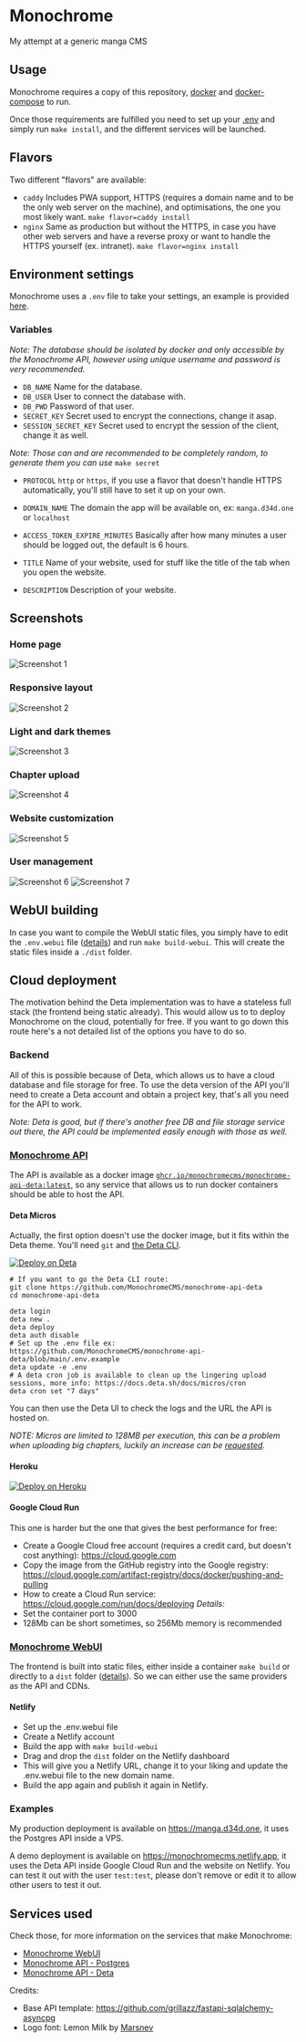 # Monochrome
 My attempt at a generic manga CMS

## Usage
Monochrome requires a copy of this repository, [docker](https://docs.docker.com/engine/install/) 
and [docker-compose](https://docs.docker.com/compose/install/) to run.

Once those requirements are fulfilled you need to set up your [.env](#environment-settings) and simply run 
`make install`, and the different services will be launched.

## Flavors
Two different "flavors" are available:
* `caddy` Includes PWA support, HTTPS (requires a domain name and to be the only web server on the machine),
  and optimisations, the one you most likely want. `make flavor=caddy install`
* `nginx` Same as production but without the HTTPS, in case you have other web servers and
  have a reverse proxy or want to handle the HTTPS yourself (ex. intranet). `make flavor=nginx install`

## Environment settings
Monochrome uses a `.env` file to take your settings,
an example is provided [here](.env.example).

### Variables
*Note: The database should be isolated by docker and only accessible by the Monochrome API, however using 
unique username and password is very recommended.*

* `DB_NAME` Name for the database.
* `DB_USER` User to connect the database with.
* `DB_PWD` Password of that user.
* `SECRET_KEY` Secret used to encrypt the connections, change it asap.
* `SESSION_SECRET_KEY` Secret used to encrypt the session of the client, change it as well.

*Note: Those can and are recommended to be completely random, to generate them you can use* `make secret`

* `PROTOCOL` `http` or `https`, if you use a flavor that doesn't handle HTTPS automatically, you'll still have to set it up on your own.
* `DOMAIN_NAME` The domain the app will be available on, ex: `manga.d34d.one` or `localhost`

* `ACCESS_TOKEN_EXPIRE_MINUTES` Basically after how many minutes a user should be logged out, the default is 6 hours.

* `TITLE` Name of your website, used for stuff like the title of the tab when you open the website.
* `DESCRIPTION` Description of your website.

## Screenshots
### Home page
![Screenshot 1](.github/assets/monochrome_1.png)
### Responsive layout
![Screenshot 2](.github/assets/monochrome_2.png)
### Light and dark themes
![Screenshot 3](.github/assets/monochrome_3.png)
### Chapter upload
![Screenshot 4](.github/assets/monochrome_4.png)
### Website customization
![Screenshot 5](.github/assets/monochrome_5.png)
### User management
![Screenshot 6](.github/assets/monochrome_6.png)
![Screenshot 7](.github/assets/monochrome_7.png)

## WebUI building
In case you want to compile the WebUI static files, you simply have to edit the `.env.webui` file ([details](https://github.com/MonochromeCMS/monochrome-webui#environment-variables)) and run `make build-webui`. This will create the static files inside a `./dist` folder.

## Cloud deployment
The motivation behind the Deta implementation was to have a stateless full stack (the frontend being static already). This would allow us to to deploy Monochrome on the cloud, potentially for free. If you want to go down this route here's a not detailed list of the options you have to do so.
### Backend
All of this is possible because of Deta, which allows us to have a cloud database and file storage for free. To use the deta version of the API you'll need to create a Deta account and obtain a project key, that's all you need for the API to work.

*Note: Deta is good, but if there's another free DB and file storage service out there, the API could be implemented easily enough with those as well.*
### [Monochrome API](https://github.com/MonochromeCMS/monochrome-api-deta)
The API is available as a docker image [`ghcr.io/monochromecms/monochrome-api-deta:latest`](https://github.com/MonochromeCMS/monochrome-api-deta/pkgs/container/monochrome-api-deta), so any service that allows us to run docker containers should be able to host the API.
#### Deta Micros
Actually, the first option doesn't use the docker image, but it fits within the Deta theme. You'll need `git` and [the Deta CLI](https://docs.deta.sh/docs/cli/install).

[![Deploy on Deta](https://button.deta.dev/1/svg)](https://go.deta.dev/deploy?repo=https://github.com/MonochromeCMS/monochrome-api-deta)
```
# If you want to go the Deta CLI route:
git clone https://github.com/MonochromeCMS/monochrome-api-deta
cd monochrome-api-deta

deta login
deta new .
deta deploy
deta auth disable
# Set up the .env file ex: https://github.com/MonochromeCMS/monochrome-api-deta/blob/main/.env.example
deta update -e .env
# A deta cron job is available to clean up the lingering upload sessions, more info: https://docs.deta.sh/docs/micros/cron
deta cron set "7 days"
```
You can then use the Deta UI to check the logs and the URL the API is hosted on.

*NOTE: Micros are limited to 128MB per execution, this can be a problem when uploading big chapters,
luckily an increase can be [requested](https://form.deta.dev/memory).*
#### Heroku
[![Deploy on Heroku](https://www.herokucdn.com/deploy/button.svg)](https://heroku.com/deploy?template=https://github.com/MonochromeCMS/monochrome-api-deta)
#### Google Cloud Run
This one is harder but the one that gives the best performance for free:
- Create a Google Cloud free account (requires a credit card, but doesn't cost anything): https://cloud.google.com
- Copy the image from the GitHub registry into the Google registry: https://cloud.google.com/artifact-registry/docs/docker/pushing-and-pulling
- How to create a Cloud Run service: https://cloud.google.com/run/docs/deploying
*Details:*
- Set the container port to 3000
- 128Mb can be short sometimes, so 256Mb memory is recommended

### [Monochrome WebUI](https://github.com/MonochromeCMS/monochrome-webui)
The frontend is built into static files, either inside a container `make build` or directly to a `dist` folder ([details](https://github.com/MonochromeCMS/Monochrome#webui-building)). So we can either use the same providers as the API and CDNs.
#### Netlify
- Set up the .env.webui file
- Create a Netlify account
- Build the app with `make build-webui`
- Drag and drop the `dist` folder on the Netlify dashboard
- This will give you a Netlify URL, change it to your liking and update the .env.webui file to the new domain name.
- Build the app again and publish it again in Netlify.

### Examples
My production deployment is available on https://manga.d34d.one, it uses the Postgres API inside a VPS.

A demo deployment is available on https://monochromecms.netlify.app, it uses the Deta API inside Google Cloud Run and the website on Netlify.
You can test it out with the user `test:test`, please don't remove or edit it to allow other users to test it out. 

## Services used
Check those, for more information on the services that make Monochrome:
* [Monochrome WebUI](https://github.com/MonochromeCMS/monochrome-webui)
* [Monochrome API - Postgres](https://github.com/MonochromeCMS/monochrome-api-postgres)
* [Monochrome API - Deta](https://github.com/MonochromeCMS/monochrome-api-deta)
  
Credits:
* Base API template: https://github.com/grillazz/fastapi-sqlalchemy-asyncpg
* Logo font: Lemon Milk by [Marsnev](https://marsnev.com/)
